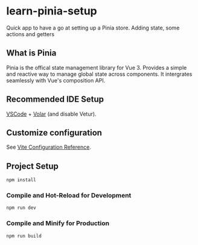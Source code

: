 # learn-pinia-setup

Quick app to have a go at setting up a Pinia store. Adding state, some actions and getters  

## What is Pinia

Pinia is the offical state management library for Vue 3. Provides a simple and reactive way to manage global state across components. It intergrates seamlessly with Vue's composition API.   

## Recommended IDE Setup

[VSCode](https://code.visualstudio.com/) + [Volar](https://marketplace.visualstudio.com/items?itemName=Vue.volar) (and disable Vetur).

## Customize configuration

See [Vite Configuration Reference](https://vitejs.dev/config/).

## Project Setup

```sh
npm install
```

### Compile and Hot-Reload for Development

```sh
npm run dev
```

### Compile and Minify for Production

```sh
npm run build
```
